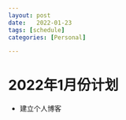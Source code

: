 ```yaml
---
layout: post
date:   2022-01-23
tags: [schedule]
categories: [Personal]

---
```


# 2022年1月份计划

- 建立个人博客

